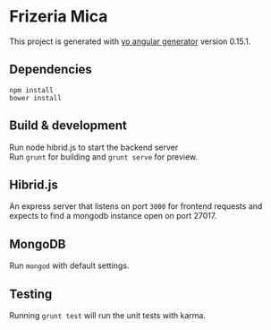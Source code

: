 # Frizeria Mica

This project is generated with [yo angular generator](https://github.com/yeoman/generator-angular)
version 0.15.1.

## Dependencies
`npm install`<br>
`bower install`

## Build & development
Run node hibrid.js to start the backend server <br>
Run `grunt` for building and `grunt serve` for preview.

## Hibrid.js
An express server that listens on port `3000` for frontend requests and expects to find a mongodb instance open on port 27017.

## MongoDB
Run `mongod` with default settings.

## Testing

Running `grunt test` will run the unit tests with karma.
